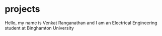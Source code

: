 # projects

Hello, my name is Venkat Ranganathan and I am an Electrical Engineering student at Binghamton University
